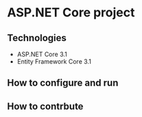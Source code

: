 # ASP.NET Core  project
## Technologies
- ASP.NET Core 3.1
- Entity Framework Core 3.1
## How to configure and run
## How to contrbute